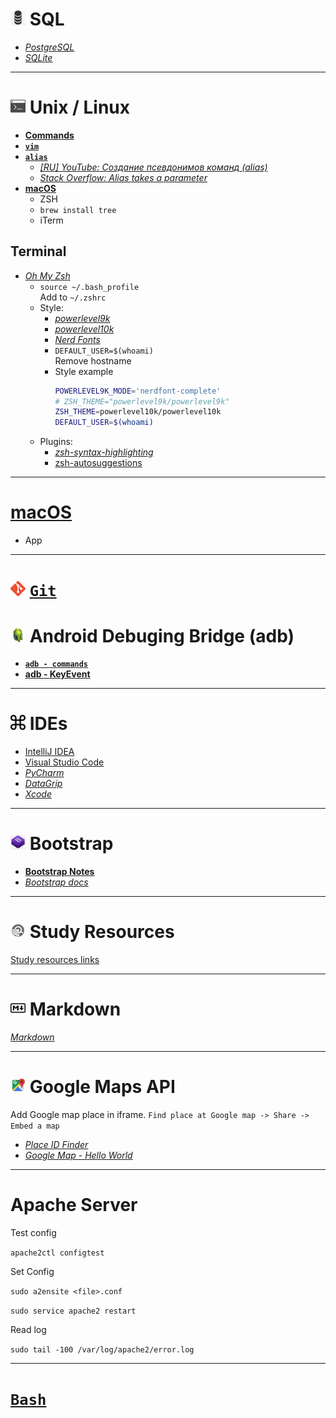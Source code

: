 <!-- [_Stack Overflow: _]() -->
<!-- [_GitHub: _]() -->

# <img src="/imgs/sql.png" width="24" height="24"> SQL

- [_PostgreSQL_](https://www.postgresql.org/docs/)
- [_SQLite_](https://www.sqlite.org/docs.html)

***

# <img src="/imgs/terminal.png" width="24" height="24"> Unix / Linux

- [__Commands__](/terminal/Unix.md)
- [__`vim`__](/terminal/vim.md)
- [__`alias`__](/terminal/alias.md)
    - [_[RU] YouTube: Создание псевдонимов команд (alias)_](https://www.youtube.com/watch?v=HvwOtqEheZ4)
    - [_Stack Overflow: Alias takes a parameter_](https://stackoverflow.com/questions/7131670/make-a-bash-alias-that-takes-a-parameter)
- [__macOS__](/macOS.md)
  - ZSH
  - `brew install tree`
  - iTerm

## Terminal

- [_Oh My Zsh_](https://ohmyz.sh)
  - ```source ~/.bash_profile``` <br> Add to `~/.zshrc`
  - Style:
    - [_powerlevel9k_](https://github.com/Powerlevel9k/powerlevel9k)
    - [_powerlevel10k_](https://github.com/romkatv/powerlevel10k)
    - [_Nerd Fonts_](https://github.com/ryanoasis/nerd-fonts)
    - `DEFAULT_USER=$(whoami)` <br> Remove hostname
    - Style example
        ```sh
        POWERLEVEL9K_MODE='nerdfont-complete'
        # ZSH_THEME="powerlevel9k/powerlevel9k"
        ZSH_THEME=powerlevel10k/powerlevel10k
        DEFAULT_USER=$(whoami)
        ```
  - Plugins:
    - [_zsh-syntax-highlighting_](https://github.com/zsh-users/zsh-syntax-highlighting)
    - [zsh-autosuggestions](https://github.com/zsh-users/zsh-autosuggestions)  

***

# [macOS](/macOS/README.md)

- App
<!-- - Settings -->

***

# <img src="/imgs/git.png" width="24" height="24"> [`Git`](/git/README.md)

# <img src="/imgs/adb.jpeg" width="24" height="24"> Android Debuging Bridge (adb)

- [__`adb - commands`__](/adb/adb.md)
- [__adb - KeyEvent__](/adb/adb%20-%20KeyEvent.md)

***

# <img src="/imgs/shortcuts.jpeg" width="24" height="24"> IDEs

- [IntelliJ IDEA](/IDEA_shortcuts.md)
- [Visual Studio Code](/VS_Code.md)
- [_PyCharm_](https://www.jetbrains.com/pycharm/)
- [_DataGrip_](https://www.jetbrains.com/datagrip/)
- [_Xcode_](https://itunes.apple.com/us/app/xcode/id497799835)
                    
***

# <img src="/imgs/bootstrap.jpg" width="24" height="24"> Bootstrap

- [__Bootstrap Notes__](/bootstrap_notes.md)
- [_Bootstrap docs_](https://getbootstrap.com/)

***

# <img src="/imgs/study_res.png" width="24" height="24"> Study Resources

[Study resources links](/Study_Resources.md)

*** 

# <img src="/imgs/markdown.png" width="24" height="24"> Markdown

[_Markdown_](https://github.com/adam-p/markdown-here/wiki/Markdown-Cheatsheet)

*** 

# <img src="/imgs/maps.png" width="24" height="24"> Google Maps API

Add Google map place in iframe. `Find place at Google map -> Share -> Embed a map`

- [_Place ID Finder_](https://developers.google.com/maps/documentation/javascript/examples/places-placeid-finder)
- [_Google Map - Hello World_](https://developers.google.com/maps/documentation/javascript/examples/map-simple)

***

# Apache Server

Test config

`apache2ctl configtest`

Set Config

`sudo a2ensite <file>.conf`

`sudo service apache2 restart`

Read log

`sudo tail -100 /var/log/apache2/error.log`

***

# [`Bash`](bash/README.md)